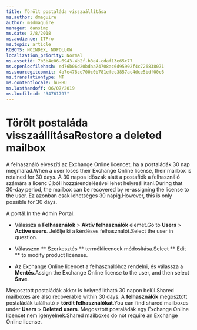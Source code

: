 ```yaml
---
title: Törölt postaláda visszaállítása
ms.author: dmaguire
author: msdmaguire
manager: dansimp
ms.date: 2/8/2018
ms.audience: ITPro
ms.topic: article
ROBOTS: NOINDEX, NOFOLLOW
localization_priority: Normal
ms.assetid: 7b5b4e06-6943-4b2f-b8e4-cdaf13e65c77
ms.openlocfilehash: ed76b06d20bdaa74708ac6d95902f4c726838071
ms.sourcegitcommit: 4b7e478ce700c0b781efec3857ac4dce5bdf00c6
ms.translationtype: MT
ms.contentlocale: hu-HU
ms.lasthandoff: 06/07/2019
ms.locfileid: "34761797"
---
```

# <a name="restore-a-deleted-mailbox"></a><span data-ttu-id="41d74-102">Törölt postaláda visszaállítása</span><span class="sxs-lookup"><span data-stu-id="41d74-102">Restore a deleted mailbox</span></span>

<span data-ttu-id="41d74-103">A felhasználó elveszíti az Exchange Online licencet, ha a postaládák 30 nap megmarad.</span><span class="sxs-lookup"><span data-stu-id="41d74-103">When a user loses their Exchange Online license, their mailbox is retained for 30 days.</span></span> <span data-ttu-id="41d74-104">A 30 napos időszak alatt a postafiók a felhasználó számára a licenc újbóli hozzárendelésével lehet helyreállítani.</span><span class="sxs-lookup"><span data-stu-id="41d74-104">During that 30-day period, the mailbox can be recovered by re-assigning the license to the user.</span></span> <span data-ttu-id="41d74-105">Ez azonban csak lehetséges 30 napig.</span><span class="sxs-lookup"><span data-stu-id="41d74-105">However, this is only possible for 30 days.</span></span>
  
<span data-ttu-id="41d74-106">A portál:</span><span class="sxs-lookup"><span data-stu-id="41d74-106">In the Admin Portal:</span></span>
  
- <span data-ttu-id="41d74-107">Válassza a **Felhasználók** \> **Aktív felhasználók** elemet.</span><span class="sxs-lookup"><span data-stu-id="41d74-107">Go to **Users** \> **Active users**.</span></span> <span data-ttu-id="41d74-108">Jelölje ki a kérdéses felhasználót.</span><span class="sxs-lookup"><span data-stu-id="41d74-108">Select the user in question.</span></span>
    
- <span data-ttu-id="41d74-109">Válasszon \*\* Szerkesztés \*\* terméklicencek módosítása.</span><span class="sxs-lookup"><span data-stu-id="41d74-109">Select \*\* Edit \*\* to modify product licenses.</span></span> 
    
- <span data-ttu-id="41d74-110">Az Exchange Online licencet a felhasználóhoz rendelni, és válassza a **Mentés**.</span><span class="sxs-lookup"><span data-stu-id="41d74-110">Assign the Exchange Online license to the user, and then select **Save**.</span></span>
    
<span data-ttu-id="41d74-111">Megosztott postaládák akkor is helyreállítható 30 napon belül.</span><span class="sxs-lookup"><span data-stu-id="41d74-111">Shared mailboxes are also recoverable within 30 days.</span></span> <span data-ttu-id="41d74-112">A **felhasználók** megosztott postaládák található \> **törölt felhasználókat**.</span><span class="sxs-lookup"><span data-stu-id="41d74-112">You can find shared mailboxes under **Users** \> **Deleted users**.</span></span> <span data-ttu-id="41d74-113">Megosztott postaládák egy Exchange Online licencet nem igényelnek.</span><span class="sxs-lookup"><span data-stu-id="41d74-113">Shared mailboxes do not require an Exchange Online license.</span></span>
  

